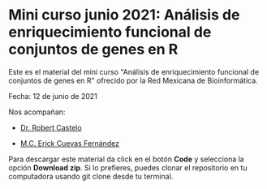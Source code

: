 # Mini curso junio 2021: Análisis de enriquecimiento funcional de conjuntos de genes en R


Este es el material del mini curso "Análisis de enriquecimiento funcional de conjuntos de genes en R" ofrecido por la Red Mexicana de Bioinformática.

Fecha: 12 de junio de 2021

Nos acompañan:

- [Dr. Robert Castelo](https://twitter.com/robertclab)

- [M.C. Erick Cuevas Fernández](https://twitter.com/ErickCuevasF)

Para descargar este material da click en el botón **Code** y selecciona la opción **Download zip**. Si lo prefieres, puedes clonar el repositorio en tu computadora usando git clone desde tu terminal.
